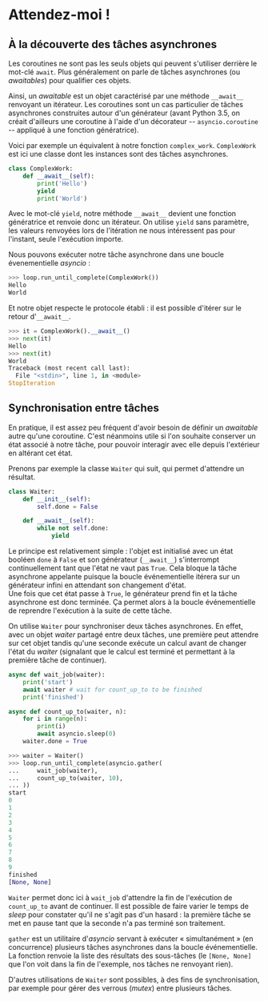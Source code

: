 # Attendez-moi !

## À la découverte des tâches asynchrones

Les coroutines ne sont pas les seuls objets qui peuvent s'utiliser derrière le mot-clé `await`.
Plus généralement on parle de tâches asynchrones (ou *awaitables*) pour qualifier ces objets.

Ainsi, un *awaitable* est un objet caractérisé par une méthode `__await__` renvoyant un itérateur.
Les coroutines sont un cas particulier de tâches asynchrones construites autour d'un générateur (avant Python 3.5, on créait d'ailleurs une coroutine à l'aide d'un décorateur -- `asyncio.coroutine` -- appliqué à une fonction génératrice).

Voici par exemple un équivalent à notre fonction `complex_work`.
`ComplexWork` est ici une classe dont les instances sont des tâches asynchrones.

```python
class ComplexWork:
    def __await__(self):
        print('Hello')
        yield
        print('World')
```

Avec le mot-clé `yield`, notre méthode `__await__` devient une fonction génératrice et renvoie donc un itérateur.
On utilise `yield` sans paramètre, les valeurs renvoyées lors de l'itération ne nous intéressent pas pour l'instant, seule l'exécution importe.

Nous pouvons exécuter notre tâche asynchrone dans une boucle évenementielle *asyncio* :

```python
>>> loop.run_until_complete(ComplexWork())
Hello
World
```

Et notre objet respecte le protocole établi : il est possible d'itérer sur le retour d'`__await__`.

```python
>>> it = ComplexWork().__await__()
>>> next(it)
Hello
>>> next(it)
World
Traceback (most recent call last):
  File "<stdin>", line 1, in <module>
StopIteration
```

## Synchronisation entre tâches

En pratique, il est assez peu fréquent d'avoir besoin de définir un *awaitable* autre qu'une coroutine.
C'est néanmoins utile si l'on souhaite conserver un état associé à notre tâche, pour pouvoir interagir avec elle depuis l'extérieur en altérant cet état.

Prenons par exemple la classe `Waiter` qui suit, qui permet d'attendre un résultat.

```python
class Waiter:
    def __init__(self):
        self.done = False

    def __await__(self):
        while not self.done:
            yield
```

Le principe est relativement simple : l'objet est initialisé avec un état booléen `done` à `False` et son générateur (`__await__`) s'interrompt continuellement tant que l'état ne vaut pas `True`.
Cela bloque la tâche asynchrone appelante puisque la boucle événementielle itérera sur un générateur infini en attendant son changement d'état.  
Une fois que cet état passe à `True`, le générateur prend fin et la tâche asynchrone est donc terminée.
Ça permet alors à la boucle événementielle de reprendre l'exécution à la suite de cette tâche.

On utilise `Waiter` pour synchroniser deux tâches asynchrones.
En effet, avec un objet *waiter* partagé entre deux tâches, une première peut attendre sur cet objet tandis qu'une seconde exécute un calcul avant de changer l'état du *waiter* (signalant que le calcul est terminé et permettant à la première tâche de continuer).

```python
async def wait_job(waiter):
    print('start')
    await waiter # wait for count_up_to to be finished
    print('finished')

async def count_up_to(waiter, n):
    for i in range(n):
        print(i)
        await asyncio.sleep(0)
    waiter.done = True
```

```python
>>> waiter = Waiter()
>>> loop.run_until_complete(asyncio.gather(
...     wait_job(waiter),
...     count_up_to(waiter, 10),
... ))
start
0
1
2
3
4
5
6
7
8
9
finished
[None, None]
```

`Waiter` permet donc ici à `wait_job` d'attendre la fin de l'exécution de `count_up_to` avant de continuer.
Il est possible de faire varier le temps de *sleep* pour constater qu'il ne s'agit pas d'un hasard : la première tâche se met en pause tant que la seconde n'a pas terminé son traitement.

`gather` est un utilitaire d'*asyncio* servant à exécuter « simultanément » (en concurrence) plusieurs tâches asynchrones dans la boucle événementielle.
La fonction renvoie la liste des résultats des sous-tâches (le `[None, None]` que l'on voit dans la fin de l'exemple, nos tâches ne renvoyant rien).

D'autres utilisations de `Waiter` sont possibles, à des fins de synchronisation, par exemple pour gérer des verrous (*mutex*) entre plusieurs tâches.
